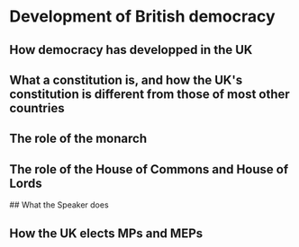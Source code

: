 # Development of British democracy

## How democracy has developped in the UK

## What a constitution is, and how the UK's constitution is different from those of most other countries

## The role of the monarch

## The role of the House of Commons and House of Lords

## What the Speaker does

## How the UK elects MPs and MEPs